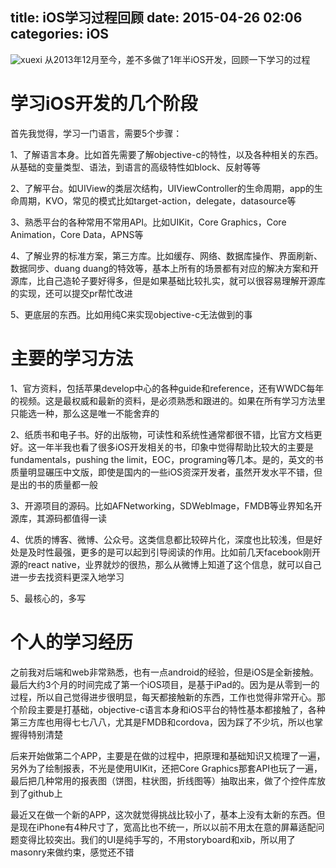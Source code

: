 title: iOS学习过程回顾
date: 2015-04-26 02:06
categories: iOS
---
![xuexi](http://pic.kyfxbl.com/xuexi.jpeg)
从2013年12月至今，差不多做了1年半iOS开发，回顾一下学习的过程
<!--more-->

# 学习iOS开发的几个阶段

首先我觉得，学习一门语言，需要5个步骤：

1、了解语言本身。比如首先需要了解objective-c的特性，以及各种相关的东西。从基础的变量类型、语法，到语言的高级特性如block、反射等等

2、了解平台。如UIView的类层次结构，UIViewController的生命周期，app的生命周期，KVO，常见的模式比如target-action，delegate，datasource等

3、熟悉平台的各种常用不常用API。比如UIKit，Core Graphics，Core Animation，Core Data，APNS等

4、了解业界的标准方案，第三方库。比如缓存、网络、数据库操作、界面刷新、数据同步、duang duang的特效等，基本上所有的场景都有对应的解决方案和开源库，比自己造轮子要好得多，但是如果基础比较扎实，就可以很容易理解开源库的实现，还可以提交pr帮忙改进

5、更底层的东西。比如用纯C来实现objective-c无法做到的事

# 主要的学习方法

1、官方资料，包括苹果develop中心的各种guide和reference，还有WWDC每年的视频。这是最权威和最新的资料，是必须熟悉和跟进的。如果在所有学习方法里只能选一种，那么这是唯一不能舍弃的

2、纸质书和电子书。好的出版物，可读性和系统性通常都很不错，比官方文档更好。这一年半我也看了很多iOS开发相关的书，印象中觉得帮助比较大的主要是fundamentals，pushing the limit，EOC，programing等几本。是的，英文的书质量明显碾压中文版，即使是国内的一些iOS资深开发者，虽然开发水平不错，但是出的书的质量都一般

3、开源项目的源码。比如AFNetworking，SDWebImage，FMDB等业界知名开源库，其源码都值得一读

4、优质的博客、微博、公众号。这类信息都比较碎片化，深度也比较浅，但是好处是及时性最强，更多的是可以起到引导阅读的作用。比如前几天facebook刚开源的react native，业界就炒的很热，那么从微博上知道了这个信息，就可以自己进一步去找资料更深入地学习

5、最核心的，多写

# 个人的学习经历

之前我对后端和web非常熟悉，也有一点android的经验，但是iOS是全新接触。最后大约3个月的时间完成了第一个iOS项目，是基于iPad的。因为是从零到一的过程，所以自己觉得进步很明显，每天都接触新的东西，工作也觉得非常开心。那个阶段主要是打基础，objective-c语言本身和iOS平台的特性基本都接触了，各种第三方库也用得七七八八，尤其是FMDB和cordova，因为踩了不少坑，所以也掌握得特别清楚

后来开始做第二个APP，主要是在做的过程中，把原理和基础知识又梳理了一遍，另外为了绘制报表，不光是使用UIKit，还把Core Graphics那套API也玩了一遍，最后把几种常用的报表图（饼图，柱状图，折线图等）抽取出来，做了个控件库放到了github上

最近又在做一个新的APP，这次就觉得挑战比较小了，基本上没有太新的东西。但是现在iPhone有4种尺寸了，宽高比也不统一，所以以前不用太在意的屏幕适配问题变得比较突出。我们的UI是纯手写的，不用storyboard和xib，所以用了masonry来做约束，感觉还不错

